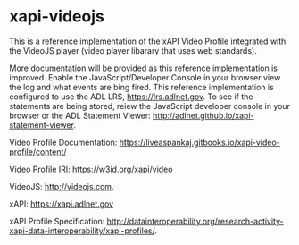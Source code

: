 # xapi-videojs
This  is a reference implementation of the xAPI Video Profile integrated with the VideoJS player (video player libarary that uses web standards). 

More documentation will be provided as this reference implementation is improved. Enable the JavaScript/Developer Console in your browser view the log and what events are bing fired. This reference implementation is configured to use the ADL LRS, https://lrs.adlnet.gov. To see if the statements are being stored, reiew the JavaScript developer console in your browser or the ADL Statement Viewer: http://adlnet.github.io/xapi-statement-viewer. 

Video Profile Documentation: https://liveaspankaj.gitbooks.io/xapi-video-profile/content/

Video Profile IRI: https://w3id.org/xapi/video

VideoJS: http://videojs.com. 

xAPI: https://xapi.adlnet.gov 

xAPI Profile Specification: http://datainteroperability.org/research-activity-xapi-data-interoperability/xapi-profiles/. 
